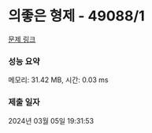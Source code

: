 # 의좋은 형제 - 49088/1 

[문제 링크](https://level.goorm.io/exam/49088/%EC%9D%98%EC%A2%8B%EC%9D%80-%ED%98%95%EC%A0%9C/quiz/1) 

### 성능 요약

메모리: 31.42 MB, 시간: 0.03 ms

### 제출 일자

2024년 03월 05일 19:31:53

